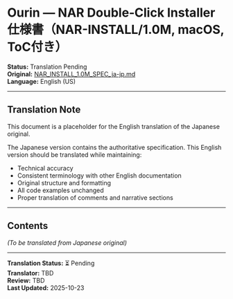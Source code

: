 # Ourin — **NAR Double‑Click Installer** 仕様書（NAR-INSTALL/1.0M, macOS, ToC付き）

**Status:** Translation Pending  
**Original:** [NAR_INSTALL_1.0M_SPEC_ja-jp.md](./NAR_INSTALL_1.0M_SPEC_ja-jp.md)  
**Language:** English (US)

---

## Translation Note

This document is a placeholder for the English translation of the Japanese original.

The Japanese version contains the authoritative specification. This English version should be translated while maintaining:

- Technical accuracy
- Consistent terminology with other English documentation
- Original structure and formatting
- All code examples unchanged
- Proper translation of comments and narrative sections

---

## Contents

*(To be translated from Japanese original)*

---

**Translation Status:** ⏳ Pending  
**Translator:** TBD  
**Review:** TBD  
**Last Updated:** 2025-10-23
